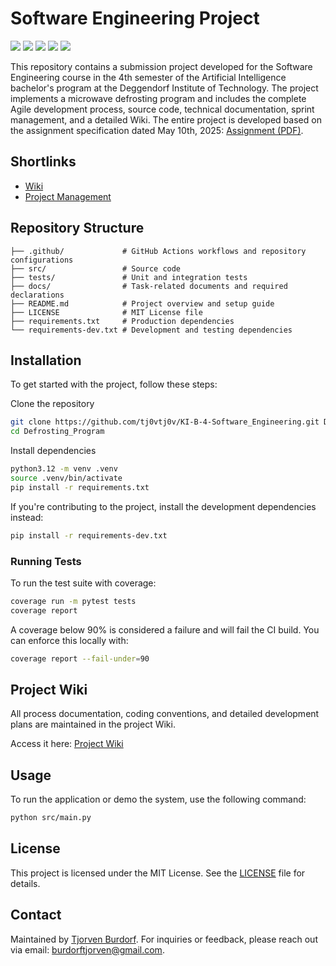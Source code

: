 # Software Engineering Project

![](https://img.shields.io/badge/status-active-brightgreen)
![](https://img.shields.io/badge/python-3.12-blue.svg)
![](https://img.shields.io/github/v/release/tj0vtj0v/KI-B-4-Software_Engineering?include_prereleases)
![](https://img.shields.io/badge/code%20style-flake8-brightgreen.svg)
![](https://img.shields.io/github/license/tj0vtj0v/KI-B-4-Software_Engineering)

This repository contains a submission project developed for the Software Engineering course in the 4th semester of the Artificial Intelligence bachelor's program at the Deggendorf Institute of Technology.
The project implements a microwave defrosting program and includes the complete Agile development process, source code, technical documentation, sprint management, and a detailed Wiki.
The entire project is developed based on the assignment specification dated May 10th, 2025: [Assignment (PDF)](https://github.com/tj0vtj0v/KI-B-4-Software_Engineering/blob/main/docs/assignment.pdf).

## Shortlinks

- [Wiki](https://github.com/tj0vtj0v/KI-B-4-Software_Engineering/wiki)
- [Project Management](https://github.com/users/tj0vtj0v/projects/2)

## Repository Structure
```
├── .github/             # GitHub Actions workflows and repository configurations
├── src/                 # Source code
├── tests/               # Unit and integration tests
├── docs/                # Task-related documents and required declarations
├── README.md            # Project overview and setup guide
├── LICENSE              # MIT License file
├── requirements.txt     # Production dependencies
└── requirements-dev.txt # Development and testing dependencies
```

## Installation

To get started with the project, follow these steps:

Clone the repository
```bash
git clone https://github.com/tj0vtj0v/KI-B-4-Software_Engineering.git Defrosting_Program
cd Defrosting_Program
```

Install dependencies

```bash
python3.12 -m venv .venv
source .venv/bin/activate
pip install -r requirements.txt
```

If you're contributing to the project, install the development dependencies instead:

```bash
pip install -r requirements-dev.txt
```

### Running Tests

To run the test suite with coverage:
```bash
coverage run -m pytest tests
coverage report
```

A coverage below 90% is considered a failure and will fail the CI build. You can enforce this locally with:
```bash
coverage report --fail-under=90
```

## Project Wiki

All process documentation, coding conventions, and detailed development plans are maintained in the project Wiki.

Access it here: [Project Wiki](https://github.com/tj0vtj0v/KI-B-4-Software_Engineering/wiki)

## Usage

To run the application or demo the system, use the following command:
```bash
python src/main.py
```

## License

This project is licensed under the MIT License. See the [LICENSE](LICENSE) file for details.

## Contact

Maintained by [Tjorven Burdorf](http://www.burdorf.dev). For inquiries or feedback, please reach out via email: [burdorftjorven@gmail.com](mailto:burdorftjorven@gmail.com).

